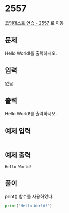 # 2557

[코딩테스트 연습 - 2557][1] 로 이동

## 문제

Hello World!를 출력하시오.

## 입력

없음

## 출력

Hello World!를 출력하시오.

## 예제 입력

```

```

## 예제 출력

```
Hello World!
```

## 풀이

print() 함수를 사용하였다.

```python
print("Hello World!")
```

[1]: https://www.acmicpc.net/problem/2557
